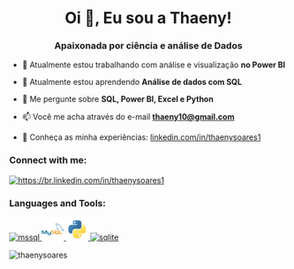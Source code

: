 <h1 align="center">Oi 👋, Eu sou a Thaeny!</h1>
<h3 align="center">Apaixonada por ciência e análise de Dados</h3>

- 🔭 Atualmente estou trabalhando com análise e visualização **no Power BI**

- 🌱 Atualmente estou aprendendo **Análise de dados com SQL**

- 💬 Me pergunte sobre **SQL, Power BI, Excel e Python**

- 📫 Você me acha através do e-mail **thaeny10@gmail.com**

- 📄 Conheça as minha experiências: [linkedin.com/in/thaenysoares1](linkedin.com/in/thaenysoares1)

<h3 align="left">Connect with me:</h3>
<p align="left">
<a href="https://linkedin.com/in/https://br.linkedin.com/in/thaenysoares1" target="blank"><img align="center" src="https://raw.githubusercontent.com/rahuldkjain/github-profile-readme-generator/master/src/images/icons/Social/linked-in-alt.svg" alt="https://br.linkedin.com/in/thaenysoares1" height="30" width="40" /></a>
</p>

<h3 align="left">Languages and Tools:</h3>
<p align="left"> <a href="https://www.microsoft.com/en-us/sql-server" target="_blank" rel="noreferrer"> <img src="https://www.svgrepo.com/show/303229/microsoft-sql-server-logo.svg" alt="mssql" width="40" height="40"/> </a> <a href="https://www.mysql.com/" target="_blank" rel="noreferrer"> <img src="https://raw.githubusercontent.com/devicons/devicon/master/icons/mysql/mysql-original-wordmark.svg" alt="mysql" width="40" height="40"/> </a> <a href="https://www.python.org" target="_blank" rel="noreferrer"> <img src="https://raw.githubusercontent.com/devicons/devicon/master/icons/python/python-original.svg" alt="python" width="40" height="40"/> </a> <a href="https://www.sqlite.org/" target="_blank" rel="noreferrer"> <img src="https://www.vectorlogo.zone/logos/sqlite/sqlite-icon.svg" alt="sqlite" width="40" height="40"/> </a> </p>

<p><img align="center" src="https://github-readme-stats.vercel.app/api/top-langs?username=thaenysoares&show_icons=true&locale=en&layout=compact" alt="thaenysoares" /></p>

